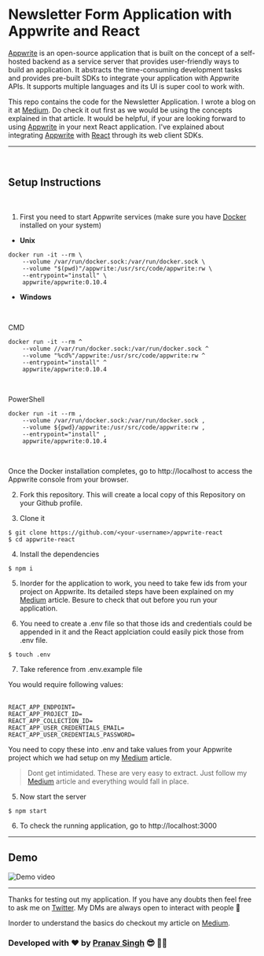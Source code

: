 # Newsletter Form Application with Appwrite and React


[Appwrite](https://github.com/appwrite/appwrite) is an open-source application that is built on the concept of a self-hosted backend as a service server that provides user-friendly ways to build an application.
It abstracts the time-consuming development tasks and provides pre-built SDKs to integrate your application with Appwrite APIs. 
It supports multiple languages and its UI is super cool to work with.


This repo contains the code for the Newsletter Application. I wrote a blog on it at [Medium](https://thebeginner86.medium.com/newsletter-form-application-with-appwrite-and-react-2791bd38a457). Do check it out first as we would be using the concepts explained in that article. It would be helpful, if your are looking forward to using [Appwrite](https://github.com/appwrite/appwrite) in your next React application. I've explained about integrating [Appwrite](https://github.com/appwrite/appwrite) with [React](https://github.com/facebook/react) through its web client SDKs.


<hr>
<br />

## Setup Instructions

<br />

1. First you need to start Appwrite services (make sure you have [Docker](https://docs.docker.com/get-docker/) installed on your system)

- **Unix**

```
docker run -it --rm \
    --volume /var/run/docker.sock:/var/run/docker.sock \
    --volume "$(pwd)"/appwrite:/usr/src/code/appwrite:rw \
    --entrypoint="install" \
    appwrite/appwrite:0.10.4
```

- **Windows**

<br />

CMD
```
docker run -it --rm ^
    --volume //var/run/docker.sock:/var/run/docker.sock ^
    --volume "%cd%"/appwrite:/usr/src/code/appwrite:rw ^
    --entrypoint="install" ^
    appwrite/appwrite:0.10.4
```
<br/>

PowerShell
```
docker run -it --rm ,
    --volume /var/run/docker.sock:/var/run/docker.sock ,
    --volume ${pwd}/appwrite:/usr/src/code/appwrite:rw ,
    --entrypoint="install" ,
    appwrite/appwrite:0.10.4
```
<br />

Once the Docker installation completes, go to http://localhost to access the Appwrite console from your browser.


2. Fork this repository. This will create a local copy of this Repository on your Github profile.

3. Clone it
```
$ git clone https://github.com/<your-username>/appwrite-react  
$ cd appwrite-react
```  

4. Install the dependencies
```
$ npm i
```

5. Inorder for the application to work, you need to take few ids from your project on Appwrite. Its detailed steps have been explained on my [Medium](https://thebeginner86.medium.com/newsletter-form-application-with-appwrite-and-react-2791bd38a457) article. Besure to check that out before you run your application.

6. You need to create a .env file so that those ids and credentials could be appended in it and the React applciation could easily pick those from .env file.

```
$ touch .env
```

7. Take reference from .env.example file

You would require following values: <br /><br />
```
REACT_APP_ENDPOINT=
REACT_APP_PROJECT_ID=
REACT_APP_COLLECTION_ID=
REACT_APP_USER_CREDENTIALS_EMAIL=
REACT_APP_USER_CREDENTIALS_PASSWORD=
```

You need to copy these into .env and take values from your Appwrite project which we had setup on my [Medium](https://thebeginner86.medium.com/newsletter-form-application-with-appwrite-and-react-2791bd38a457) article.

> Dont get intimidated. These are very easy to extract. Just follow my [Medium](https://thebeginner86.medium.com/newsletter-form-application-with-appwrite-and-react-2791bd38a457) article and everything would fall in place.

5. Now start the server
```
$ npm start
```

6. To check the running application, go to http://localhost:3000 

<hr>

## Demo

![Demo video](/assets/demo.gif)

<hr>


Thanks for testing out my application.
If you have any doubts then feel free to ask me on [Twitter](https://twitter.com/theBeginner86). My DMs are always open to interact with people 🙌

Inorder to understand the basics do checkout my article on [Medium](https://thebeginner86.medium.com/newsletter-form-application-with-appwrite-and-react-2791bd38a457).

### Developed with ❤️ by  [Pranav Singh](https://twitter.com/theBeginner86) 😎 👨‍💻
